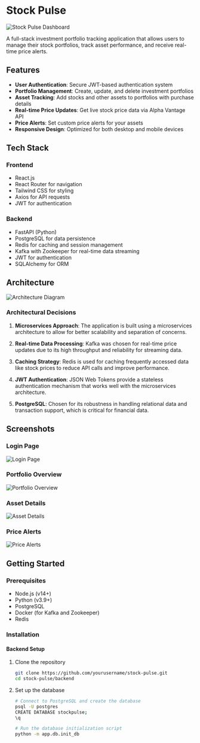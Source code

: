 # Stock Pulse

![Stock Pulse Dashboard](./docs/images/dashboard.png)

A full-stack investment portfolio tracking application that allows users to manage their stock portfolios, track asset performance, and receive real-time price alerts.

## Features

- **User Authentication**: Secure JWT-based authentication system
- **Portfolio Management**: Create, update, and delete investment portfolios
- **Asset Tracking**: Add stocks and other assets to portfolios with purchase details
- **Real-time Price Updates**: Get live stock price data via Alpha Vantage API
- **Price Alerts**: Set custom price alerts for your assets
- **Responsive Design**: Optimized for both desktop and mobile devices

## Tech Stack

### Frontend
- React.js
- React Router for navigation
- Tailwind CSS for styling
- Axios for API requests
- JWT for authentication

### Backend
- FastAPI (Python)
- PostgreSQL for data persistence
- Redis for caching and session management
- Kafka with Zookeeper for real-time data streaming
- JWT for authentication
- SQLAlchemy for ORM

## Architecture

![Architecture Diagram](./docs/images/architecture.png)

### Architectural Decisions

1. **Microservices Approach**: The application is built using a microservices architecture to allow for better scalability and separation of concerns.

2. **Real-time Data Processing**: Kafka was chosen for real-time price updates due to its high throughput and reliability for streaming data.

3. **Caching Strategy**: Redis is used for caching frequently accessed data like stock prices to reduce API calls and improve performance.

4. **JWT Authentication**: JSON Web Tokens provide a stateless authentication mechanism that works well with the microservices architecture.

5. **PostgreSQL**: Chosen for its robustness in handling relational data and transaction support, which is critical for financial data.

## Screenshots

### Login Page
![Login Page](./docs/images/login.png)

### Portfolio Overview
![Portfolio Overview](./docs/images/portfolios.png)

### Asset Details
![Asset Details](./docs/images/asset-details.png)

### Price Alerts
![Price Alerts](./docs/images/alerts.png)

## Getting Started

### Prerequisites

- Node.js (v14+)
- Python (v3.9+)
- PostgreSQL
- Docker (for Kafka and Zookeeper)
- Redis

### Installation

#### Backend Setup

1. Clone the repository
   ```bash
   git clone https://github.com/yourusername/stock-pulse.git
   cd stock-pulse/backend
   ```

5. Set up the database
   ```bash
   # Connect to PostgreSQL and create the database
   psql -U postgres
   CREATE DATABASE stockpulse;
   \q
   
   # Run the database initialization script
   python -m app.db.init_db
   ```